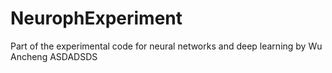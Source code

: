 # NeurophExperiment
Part of the experimental code for neural networks and deep learning by Wu Ancheng
ASDADSDS
